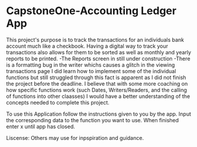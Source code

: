# CapstoneOne-Accounting Ledger App
This project's purpose is to track the transactions for an individuals bank account much like a checkbook. Having a digital way to track your transactions also allows for them to be sorted as well as monthly and yearly reports to be printed. 
  -The Reports screen in still under construction
  -There is a formatting bug in the writer whichs causes a glitch in the viewing transactions page
I did learn how to implement some of the individual functions but still struggled through this fact is apparent as I did not finish the project before the deadline. I believe that with some more coaching on how specific functions work (such Dates, Writers/Readers, and the calling of functions into other claasses) I would have a better understanding of the concepts needed to complete this project. 

To use this Application follow the instructions given to you by the app. Input the corresponding data to the function you want to use. When finished enter x until app has closed. 

Liscense: Others may use for inpspiration and guidance. 
